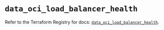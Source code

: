 # `data_oci_load_balancer_health`

Refer to the Terraform Registry for docs: [`data_oci_load_balancer_health`](https://registry.terraform.io/providers/oracle/oci/6.18.0/docs/data-sources/load_balancer_health).
